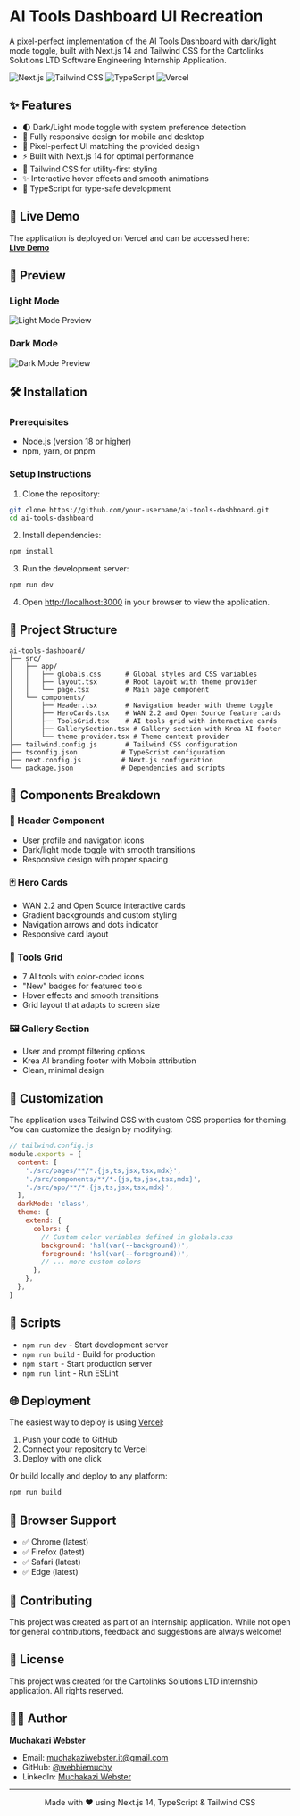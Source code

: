 # AI Tools Dashboard UI Recreation

A pixel-perfect implementation of the AI Tools Dashboard with dark/light mode toggle, built with Next.js 14 and Tailwind CSS for the Cartolinks Solutions LTD Software Engineering Internship Application.

![Next.js](https://img.shields.io/badge/Next.js-14.0.0-black?style=for-the-badge&logo=next.js)
![Tailwind CSS](https://img.shields.io/badge/Tailwind_CSS-3.3.0-38B2AC?style=for-the-badge&logo=tailwind-css)
![TypeScript](https://img.shields.io/badge/TypeScript-5.0%2B-3178C6?style=for-the-badge&logo=typescript&logoColor=white)
![Vercel](https://img.shields.io/badge/Deployed_on-Vercel-black?style=for-the-badge&logo=vercel)

## ✨ Features

- 🌓 Dark/Light mode toggle with system preference detection
- 📱 Fully responsive design for mobile and desktop
- 🎨 Pixel-perfect UI matching the provided design
- ⚡ Built with Next.js 14 for optimal performance
- 🎯 Tailwind CSS for utility-first styling
- ✨ Interactive hover effects and smooth animations
- 🔧 TypeScript for type-safe development

## 🚀 Live Demo

The application is deployed on Vercel and can be accessed here:  
**[Live Demo](https://ai-tools-dashboard.vercel.app)**

## 📸 Preview

### Light Mode
![Light Mode Preview](https://via.placeholder.com/800x400/f9fafb/1f2937?text=Light+Mode+Preview+-+AI+Tools+Dashboard)

### Dark Mode
![Dark Mode Preview](https://via.placeholder.com/800x400/111827/f9fafb?text=Dark+Mode+Preview+-+AI+Tools+Dashboard)

## 🛠️ Installation

### Prerequisites

- Node.js (version 18 or higher)
- npm, yarn, or pnpm

### Setup Instructions

1. Clone the repository:
```bash
git clone https://github.com/your-username/ai-tools-dashboard.git
cd ai-tools-dashboard
```

2. Install dependencies:
```bash
npm install
```

3. Run the development server:
```bash
npm run dev
```

4. Open [http://localhost:3000](http://localhost:3000) in your browser to view the application.

## 📁 Project Structure

```
ai-tools-dashboard/
├── src/
│   ├── app/
│   │   ├── globals.css      # Global styles and CSS variables
│   │   ├── layout.tsx       # Root layout with theme provider
│   │   └── page.tsx         # Main page component
│   └── components/
│       ├── Header.tsx       # Navigation header with theme toggle
│       ├── HeroCards.tsx    # WAN 2.2 and Open Source feature cards
│       ├── ToolsGrid.tsx    # AI tools grid with interactive cards
│       ├── GallerySection.tsx # Gallery section with Krea AI footer
│       └── theme-provider.tsx # Theme context provider
├── tailwind.config.js       # Tailwind CSS configuration
├── tsconfig.json           # TypeScript configuration
├── next.config.js          # Next.js configuration
└── package.json            # Dependencies and scripts
```

## 🎨 Components Breakdown

### 🎯 Header Component
- User profile and navigation icons
- Dark/light mode toggle with smooth transitions
- Responsive design with proper spacing

### 🃏 Hero Cards
- WAN 2.2 and Open Source interactive cards
- Gradient backgrounds and custom styling
- Navigation arrows and dots indicator
- Responsive card layout

### 🔧 Tools Grid
- 7 AI tools with color-coded icons
- "New" badges for featured tools
- Hover effects and smooth transitions
- Grid layout that adapts to screen size

### 🖼️ Gallery Section
- User and prompt filtering options
- Krea AI branding footer with Mobbin attribution
- Clean, minimal design

## 🎨 Customization

The application uses Tailwind CSS with custom CSS properties for theming. You can customize the design by modifying:

```javascript
// tailwind.config.js
module.exports = {
  content: [
    './src/pages/**/*.{js,ts,jsx,tsx,mdx}',
    './src/components/**/*.{js,ts,jsx,tsx,mdx}',
    './src/app/**/*.{js,ts,jsx,tsx,mdx}',
  ],
  darkMode: 'class',
  theme: {
    extend: {
      colors: {
        // Custom color variables defined in globals.css
        background: 'hsl(var(--background))',
        foreground: 'hsl(var(--foreground))',
        // ... more custom colors
      },
    },
  },
}
```

## 📝 Scripts

- `npm run dev` - Start development server
- `npm run build` - Build for production
- `npm start` - Start production server
- `npm run lint` - Run ESLint

## 🌐 Deployment

The easiest way to deploy is using [Vercel](https://vercel.com/new):

1. Push your code to GitHub
2. Connect your repository to Vercel
3. Deploy with one click

Or build locally and deploy to any platform:
```bash
npm run build
```

## 🔧 Browser Support

- ✅ Chrome (latest)
- ✅ Firefox (latest) 
- ✅ Safari (latest)
- ✅ Edge (latest)

## 🤝 Contributing

This project was created as part of an internship application. While not open for general contributions, feedback and suggestions are always welcome!

## 📄 License

This project was created for the Cartolinks Solutions LTD internship application. All rights reserved.

## 👨‍💻 Author

**Muchakazi Webster**  
- Email: muchakaziwebster.it@gmail.com
- GitHub: [@webbiemuchy](https://github.com/webbiemuchy)
- LinkedIn: [Muchakazi Webster]([https://linkedin.com/in/your-profile](https://www.linkedin.com/in/webster-muchakazi-1b06b6353))

---

<div align="center">
Made with ❤️ using Next.js 14, TypeScript & Tailwind CSS
</div>

